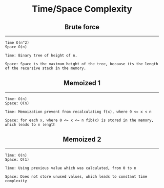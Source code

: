 # <center> Time/Space Complexity</center>

## <center> Brute force </center>
----

    Time O(n^2)
    Space O(n) 

    Time: Binary tree of height of n. 
                
    Space: Space is the maximum height of the tree, because its the length of the recursive stack in the memory.

## <center> Memoized 1 </center>
----

    Time: O(n)
    Space: O(n)

    Time: Memoization prevent from recalculating f(x), where 0 <= x < n

    Space: for each x, where 0 <= x <= n fib(x) is stored in the memory, which leads to n length

## <center> Memoized 2 </center>
----
    Time: O(n)
    Space: O(1)

    Time: Using previous value which was calculated, from 0 to n

    Space: Does not store unused values, which leads to constant time complexity